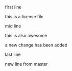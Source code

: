first line

this is a license file

mid line

this is also awesome

a new change has been added

last line

new line from master